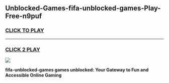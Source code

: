 
## Unblocked-Games-fifa-unblocked-games-Play-Free-n9puf
<h3>
<a href="https://premium76.site?title=fifa-unblocked-games&ref=10A">CLICK TO PLAY</a></h3>
<hr>

<h3>
<a href="https://premium76.site?title=fifa-unblocked-games&ref=10A">CLICK 2 PLAY</a>
  
</h3>

<a href="https://premium76.site?title=fifa-unblocked-games&ref=10A"><img src="https://clearcache.store/games.png"></a>


**fifa-unblocked-games games unblocked: Your Gateway to Fun and Accessible Online Gaming**
